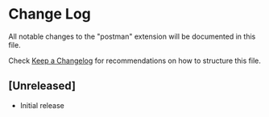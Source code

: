 # Change Log

All notable changes to the "postman" extension will be documented in this file.

Check [Keep a Changelog](http://keepachangelog.com/) for recommendations on how to structure this file.

## [Unreleased]

- Initial release